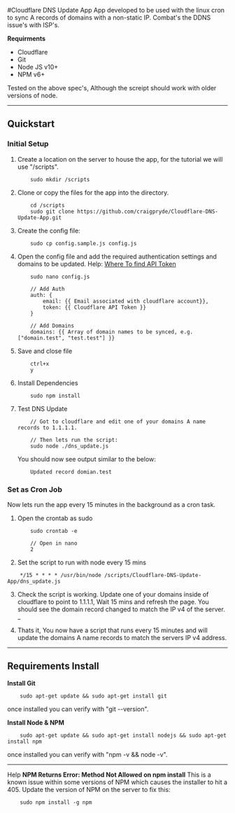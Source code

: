 #Cloudflare DNS Update App
App developed to be used with the linux cron to sync A records of domains with a non-static IP. Combat's the DDNS issue's with ISP's.

**Requirments**
* Cloudflare
* Git
* Node JS v10+
* NPM v6+

Tested on the above spec's, Although the screipt should work with older versions of node. 

---
## Quickstart
### Initial Setup
1. Create a location on the server to house the app, for the tutorial we will use "/scripts".
    ```
        sudo mkdir /scripts
    ```

2. Clone or copy the files for the app into the directory.
    ```
        cd /scripts
        sudo git clone https://github.com/craigpryde/Cloudflare-DNS-Update-App.git
    ```

3. Create the config file:
    ```
        sudo cp config.sample.js config.js
    ```

4. Open the config file and add the required authentication settings and domains to be updated. 
Help: [Where To find API Token](https://support.cloudflare.com/hc/en-us/articles/200167836-Where-do-I-find-my-Cloudflare-API-key-)
    ```
        sudo nano config.js

        // Add Auth
        auth: {
            email: {{ Email associated with cloudflare account}},
            token: {{ Cloudflare API Token }}
        }

        // Add Domains
        domains: {{ Array of domain names to be synced, e.g. ["domain.test", "test.test"] }}
    ```

5. Save and close file
    ```
        ctrl+x
        y
    ```

6. Install Dependencies
    ```
        sudo npm install
    ```

7. Test DNS Update
    ```
        // Got to cloudflare and edit one of your domains A name records to 1.1.1.1.

        // Then lets run the script:
        sudo node ./dns_update.js
    ```

    You should now see output similar to the below:
    ```
        Updated record domian.test
    ```
###

### Set as Cron Job 
Now lets run the app every 15 minutes in the background as a cron task.

1. Open the crontab as sudo
    ```
        sudo crontab -e

        // Open in nano
        2
    ```

2. Set the script to run with node every 15 mins
```
    */15 * * * * /usr/bin/node /scripts/Cloudflare-DNS-Update-App/dns_update.js
```

3. Check the script is working.
Update one of your domains inside of cloudflare to point to 1.1.1.1, Wait 15 mins and refresh the page. You should see the domain record changed to match the IP v4 of the server.
_

4. Thats it, You now have a script that runs every 15 minutes and will update the domains A name records to match the servers IP v4 address.

---
## Requirements Install
**Install Git**
```
    sudo apt-get update && sudo apt-get install git
```
once installed you can verify with "git --version".

**Install Node & NPM**
```
    sudo apt-get update && sudo apt-get install nodejs && sudo apt-get install npm
```
once installed you can verify with "npm -v && node -v".

---
Help
**NPM Returns Error: Method Not Allowed on npm install**
This is a known issue within some versions of NPM which causes the installer to hit a 405. Update the version of NPM on the server to fix this:
```
    sudo npm install -g npm
```